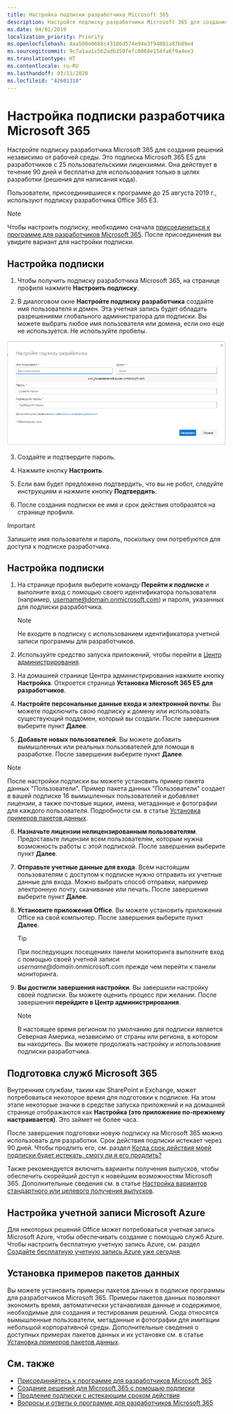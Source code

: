 ```yaml
---
title: Настройка подписки разработчика Microsoft 365
description: Настройте подписку разработчика Microsoft 365 для создания решений независимо от рабочей среды.
ms.date: 04/01/2019
localization_priority: Priority
ms.openlocfilehash: 4aa500e0688c43186d574e94e3f94081a87b89e4
ms.sourcegitcommit: 9c7a1aa1c562adb350fefc8068e154fa6f9a4ee3
ms.translationtype: HT
ms.contentlocale: ru-RU
ms.lasthandoff: 03/11/2020
ms.locfileid: "42601318"
---
```

# <a name="set-up-a-microsoft-365-developer-subscription"></a>Настройка подписки разработчика Microsoft 365 

Настройте подписку разработчика Microsoft 365 для создания решений независимо от рабочей среды. Это подписка Microsoft 365 E5 для разработчиков с 25 пользовательскими лицензиями. Она действует в течение 90 дней и бесплатна для использования только в целях разработки (решения для написания кода). 

Пользователи, присоединившиеся к программе до 25 августа 2019 г., используют подписку разработчика Office 365 E3.

> [!NOTE] 
> Чтобы настроить подписку, необходимо сначала [присоединиться к программе для разработчиков Microsoft 365](microsoft-365-developer-program.md). После присоединения вы увидите вариант для настройки подписки.

## <a name="set-up-your-subscription"></a>Настройка подписки

1. Чтобы получить подписку разработчика Microsoft 365, на странице профиля нажмите **Настроить подписку**.

2. В диалоговом окне **Настройте подписку разработчика** создайте имя пользователя и домен. Эта учетная запись будет обладать разрешениями глобального администратора для подписки. Вы можете выбрать любое имя пользователя или домена, если оно еще не используется. Не используйте пробелы.

  ![Форма настройки подписки](images/5-set-up-form.png)

3. Создайте и подтвердите пароль.

4. Нажмите кнопку **Настроить**.

5. Если вам будет предложено подтвердить, что вы не робот, следуйте инструкциям и нажмите кнопку **Подтвердить**.

6. После создания подписки ее имя и срок действия отобразятся на странице профиля.

  > [!IMPORTANT]
  > Запишите имя пользователя и пароль, поскольку они потребуются для доступа к подписке разработчика.

## <a name="configure-the-subscription"></a>Настройка подписки

1. На странице профиля выберите команду **Перейти к подписке** и выполните вход с помощью своего идентификатора пользователя (например, username@domain.onmicrosoft.com) и пароля, указанных для подписки разработчика.

   > [!NOTE] 
   > Не входите в подписку с использованием идентификатора учетной записи программы для разработчиков.

2. Используйте средство запуска приложений, чтобы перейти в [Центр администрирования](https://admin.microsoft.com/AdminPortal/Home#/homepage).

3. На домашней странице Центра администрирования нажмите кнопку **Настройка**. Откроется страница **Установка Microsoft 365 E5 для разработчиков**.

4. **Настройте персональные данные входа и электронной почты**. Вы можете подключить свою подписку к домену или использовать существующий поддомен, который вы создали. После завершения выберите пункт **Далее**.

5. **Добавьте новых пользователей**. Вы можете добавить вымышленных или реальных пользователей для помощи в разработке. После завершения выберите пункт **Далее**.
    
  > [!NOTE]
  > После настройки подписки вы можете установить пример пакета данных "Пользователи". Пример пакета данных "Пользователи" создает в вашей подписке 16 вымышленных пользователей и добавляет лицензии, а также почтовые ящики, имена, метаданные и фотографии для каждого пользователя. Подробности см. в статье [Установка примеров пакетов данных](install-sample-packs.md).

6. **Назначьте лицензии нелицензированным пользователям**. Предоставьте лицензии всем пользователям, которым нужна возможность работы с этой подпиской. После завершения выберите пункт **Далее**.

7. **Отправьте учетные данные для входа**. Всем настоящим пользователям с доступом к подписке нужно отправить их учетные данные для входа. Можно выбрать способ отправки, например электронную почту, скачивание или печать. После завершения выберите пункт **Далее**.

8. **Установите приложения Office**. Вы можете установить приложения Office на свой компьютер. После завершения выберите пункт **Далее**.

   > [!TIP] 
   > При последующих посещениях панели мониторинга выполните вход с помощью своей учетной записи *username@domain*.onmicrosoft.com прежде чем перейти к панели мониторинга.

9. **Вы достигли завершения настройки**. Вы завершили настройку своей подписки. Вы можете оценить процесс при желании. После завершения **перейдите в Центр администрирования**.
    
   > [!NOTE] 
   > В настоящее время регионом по умолчанию для подписки является Северная Америка, независимо от страны или региона, в котором вы находитесь. Вы можете продолжать настройку и использование подписки разработчика.

## <a name="provision-microsoft-365-services"></a>Подготовка служб Microsoft 365

Внутренним службам, таким как SharePoint и Exchange, может потребоваться некоторое время для подготовки к подписке. На этом этапе некоторые значки в средстве запуска приложений и на домашней странице отображаются как **Настройка (это приложение по-прежнему настраивается)**. Это займет не более часа.

После завершения подготовки новую подписку на Microsoft 365 можно использовать для разработки. Срок действия подписки истекает через 90 дней. Чтобы продлить его, см. раздел [Когда срок действия моей подписки будет истекать, смогу ли я его продлить?](microsoft-365-developer-program-faq.md#renew-subscription)

Также рекомендуется включить варианты получения выпусков, чтобы обеспечить скорейший доступ к новейшим возможностям Microsoft 365. Дополнительные сведения см. в статье [Настройка вариантов стандартного или целевого получения выпусков](https://support.office.com/article/set-up-the-standard-or-targeted-release-options-in-office-365-3b3adfa4-1777-4ff0-b606-fb8732101f47).

## <a name="set-up-a-microsoft-azure-account"></a>Настройка учетной записи Microsoft Azure

Для некоторых решений Office может потребоваться учетная запись Microsoft Azure, чтобы обеспечивать создание с помощью служб Azure. Чтобы настроить бесплатную учетную запись Azure, см. раздел [Создайте бесплатную учетную запись Azure уже сегодня](https://azure.microsoft.com/free/).

## <a name="install-sample-data-packs"></a>Установка примеров пакетов данных

Вы можете установить примеры пакетов данных в подписке программы для разработчиков Microsoft 365. Примеры пакетов данных позволяют экономить время, автоматически устанавливая данные и содержимое, необходимые для создания и тестирования решений. Сюда относятся вымышленные пользователи, метаданные и фотографии для имитации небольшой корпоративной среды. Дополнительные сведения о доступных примерах пакетов данных и их установке см. в статье [Установка примеров пакетов данных](install-sample-packs.md).

## <a name="see-also"></a>См. также

- [Присоединяйтесь к программе для разработчиков Microsoft 365](microsoft-365-developer-program.md)
- [Создание решений для Microsoft 365 с помощью подписки](build-microsoft-365-solutions.md)
- [Продление подписки с истекающим сроком действия](subscription-expiration-and-renewal.md)
- [Вопросы и ответы о программе для разработчиков Microsoft 365](microsoft-365-developer-program-faq.md)
